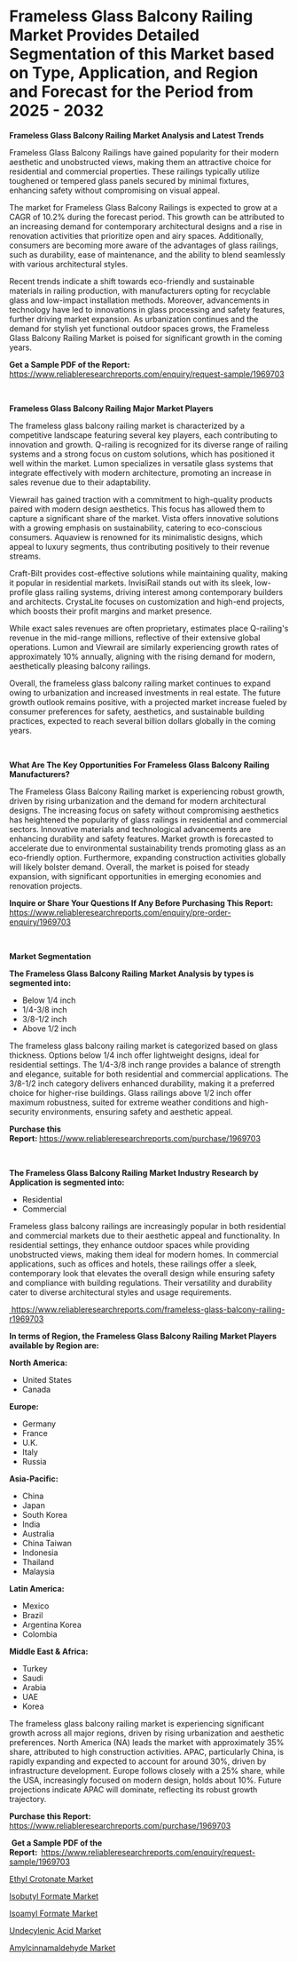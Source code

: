<p><h1>Frameless Glass Balcony Railing Market Provides Detailed Segmentation of this Market based on Type, Application, and Region and Forecast for the Period from 2025 - 2032</h1></p><p><strong>Frameless Glass Balcony Railing Market Analysis and Latest Trends</strong></p>
<p><p>Frameless Glass Balcony Railings have gained popularity for their modern aesthetic and unobstructed views, making them an attractive choice for residential and commercial properties. These railings typically utilize toughened or tempered glass panels secured by minimal fixtures, enhancing safety without compromising on visual appeal. </p><p>The market for Frameless Glass Balcony Railings is expected to grow at a CAGR of 10.2% during the forecast period. This growth can be attributed to an increasing demand for contemporary architectural designs and a rise in renovation activities that prioritize open and airy spaces. Additionally, consumers are becoming more aware of the advantages of glass railings, such as durability, ease of maintenance, and the ability to blend seamlessly with various architectural styles. </p><p>Recent trends indicate a shift towards eco-friendly and sustainable materials in railing production, with manufacturers opting for recyclable glass and low-impact installation methods. Moreover, advancements in technology have led to innovations in glass processing and safety features, further driving market expansion. As urbanization continues and the demand for stylish yet functional outdoor spaces grows, the Frameless Glass Balcony Railing Market is poised for significant growth in the coming years.</p></p>
<p><strong>Get a Sample PDF of the Report:&nbsp;</strong> <a href="https://www.reliableresearchreports.com/enquiry/request-sample/1969703?utm_campaign=34&utm_medium=2&utm_source=Github&utm_content=ia&utm_term=01042025&utm_id=frameless-glass-balcony-railing">https://www.reliableresearchreports.com/enquiry/request-sample/1969703</a></p>
<p>&nbsp;</p>
<p><strong>Frameless Glass Balcony Railing Major Market Players</strong></p>
<p><p>The frameless glass balcony railing market is characterized by a competitive landscape featuring several key players, each contributing to innovation and growth. Q-railing is recognized for its diverse range of railing systems and a strong focus on custom solutions, which has positioned it well within the market. Lumon specializes in versatile glass systems that integrate effectively with modern architecture, promoting an increase in sales revenue due to their adaptability.</p><p>Viewrail has gained traction with a commitment to high-quality products paired with modern design aesthetics. This focus has allowed them to capture a significant share of the market. Vista offers innovative solutions with a growing emphasis on sustainability, catering to eco-conscious consumers. Aquaview is renowned for its minimalistic designs, which appeal to luxury segments, thus contributing positively to their revenue streams.</p><p>Craft-Bilt provides cost-effective solutions while maintaining quality, making it popular in residential markets. InvisiRail stands out with its sleek, low-profile glass railing systems, driving interest among contemporary builders and architects. CrystaLite focuses on customization and high-end projects, which boosts their profit margins and market presence.</p><p>While exact sales revenues are often proprietary, estimates place Q-railing's revenue in the mid-range millions, reflective of their extensive global operations. Lumon and Viewrail are similarly experiencing growth rates of approximately 10% annually, aligning with the rising demand for modern, aesthetically pleasing balcony railings.</p><p>Overall, the frameless glass balcony railing market continues to expand owing to urbanization and increased investments in real estate. The future growth outlook remains positive, with a projected market increase fueled by consumer preferences for safety, aesthetics, and sustainable building practices, expected to reach several billion dollars globally in the coming years.</p></p>
<p>&nbsp;</p>
<p><strong>What Are The Key Opportunities For Frameless Glass Balcony Railing Manufacturers?</strong></p>
<p><p>The Frameless Glass Balcony Railing market is experiencing robust growth, driven by rising urbanization and the demand for modern architectural designs. The increasing focus on safety without compromising aesthetics has heightened the popularity of glass railings in residential and commercial sectors. Innovative materials and technological advancements are enhancing durability and safety features. Market growth is forecasted to accelerate due to environmental sustainability trends promoting glass as an eco-friendly option. Furthermore, expanding construction activities globally will likely bolster demand. Overall, the market is poised for steady expansion, with significant opportunities in emerging economies and renovation projects.</p></p>
<p><strong>Inquire or Share Your Questions If Any Before Purchasing This Report:</strong> <a href="https://www.reliableresearchreports.com/enquiry/pre-order-enquiry/1969703?utm_campaign=34&utm_medium=2&utm_source=Github&utm_content=ia&utm_term=01042025&utm_id=frameless-glass-balcony-railing">https://www.reliableresearchreports.com/enquiry/pre-order-enquiry/1969703</a></p>
<p>&nbsp;</p>
<p><strong>Market Segmentation</strong></p>
<p><strong>The Frameless Glass Balcony Railing Market Analysis by types is segmented into:</strong></p>
<p><ul><li>Below 1/4 inch</li><li>1/4-3/8 inch</li><li>3/8-1/2 inch</li><li>Above 1/2 inch</li></ul></p>
<p><p>The frameless glass balcony railing market is categorized based on glass thickness. Options below 1/4 inch offer lightweight designs, ideal for residential settings. The 1/4-3/8 inch range provides a balance of strength and elegance, suitable for both residential and commercial applications. The 3/8-1/2 inch category delivers enhanced durability, making it a preferred choice for higher-rise buildings. Glass railings above 1/2 inch offer maximum robustness, suited for extreme weather conditions and high-security environments, ensuring safety and aesthetic appeal.</p></p>
<p><strong>Purchase this Report:&nbsp;</strong><a href="https://www.reliableresearchreports.com/purchase/1969703?utm_campaign=34&utm_medium=2&utm_source=Github&utm_content=ia&utm_term=01042025&utm_id=frameless-glass-balcony-railing">https://www.reliableresearchreports.com/purchase/1969703</a></p>
<p>&nbsp;</p>
<p><strong>The Frameless Glass Balcony Railing Market Industry Research by Application is segmented into:</strong></p>
<p><ul><li>Residential</li><li>Commercial</li></ul></p>
<p><p>Frameless glass balcony railings are increasingly popular in both residential and commercial markets due to their aesthetic appeal and functionality. In residential settings, they enhance outdoor spaces while providing unobstructed views, making them ideal for modern homes. In commercial applications, such as offices and hotels, these railings offer a sleek, contemporary look that elevates the overall design while ensuring safety and compliance with building regulations. Their versatility and durability cater to diverse architectural styles and usage requirements.</p></p>
<p><a href="https://www.reliableresearchreports.com/frameless-glass-balcony-railing-r1969703?utm_campaign=34&utm_medium=2&utm_source=Github&utm_content=ia&utm_term=01042025&utm_id=frameless-glass-balcony-railing">&nbsp;https://www.reliableresearchreports.com/frameless-glass-balcony-railing-r1969703</a></p>
<p><strong>In terms of Region, the Frameless Glass Balcony Railing Market Players available by Region are:</strong></p>
<p>
    <p> <strong> North America: </strong>
        <ul>
            <li>United States</li>
            <li>Canada</li>
        </ul>
        </p> 
    <p> <strong> Europe: </strong>
        <ul>
            <li>Germany</li>
            <li>France</li>
            <li>U.K.</li>
            <li>Italy</li>
            <li>Russia</li>
        </ul>
        </p> 
    <p> <strong> Asia-Pacific: </strong>
        <ul>
            <li>China</li>
            <li>Japan</li>
            <li>South Korea</li>
            <li>India</li>
            <li>Australia</li>
            <li>China Taiwan</li>
            <li>Indonesia</li>
            <li>Thailand</li>
            <li>Malaysia</li>
        </ul>
        </p> 
    <p> <strong> Latin America: </strong>
        <ul>
            <li>Mexico</li>
            <li>Brazil</li>
            <li>Argentina Korea</li>
            <li>Colombia</li>
        </ul>
        </p> 
    <p> <strong> Middle East & Africa: </strong>
        <ul>
            <li>Turkey</li>
            <li>Saudi</li>
            <li>Arabia</li>
            <li>UAE</li>
            <li>Korea</li>
        </ul>
    </p>
    </p>
<p><p>The frameless glass balcony railing market is experiencing significant growth across all major regions, driven by rising urbanization and aesthetic preferences. North America (NA) leads the market with approximately 35% share, attributed to high construction activities. APAC, particularly China, is rapidly expanding and expected to account for around 30%, driven by infrastructure development. Europe follows closely with a 25% share, while the USA, increasingly focused on modern design, holds about 10%. Future projections indicate APAC will dominate, reflecting its robust growth trajectory.</p></p>
<p><strong>Purchase this Report: </strong><a href="https://www.reliableresearchreports.com/purchase/1969703?utm_campaign=34&utm_medium=2&utm_source=Github&utm_content=ia&utm_term=01042025&utm_id=frameless-glass-balcony-railing">https://www.reliableresearchreports.com/purchase/1969703</a></p>
<p>&nbsp;<strong>Get a Sample PDF of the Report:&nbsp;&nbsp;</strong><a href="https://www.reliableresearchreports.com/enquiry/request-sample/1969703?utm_campaign=34&utm_medium=2&utm_source=Github&utm_content=ia&utm_term=01042025&utm_id=frameless-glass-balcony-railing">https://www.reliableresearchreports.com/enquiry/request-sample/1969703</a></p>
<p><strong></strong></p>
<p><p><a href="https://github.com/welfmimon/Market-Research-Report-List-1/blob/main/ethyl-crotonate-market.md?utm_campaign=34&utm_medium=2&utm_source=Github&utm_content=ia&utm_term=01042025&utm_id=frameless-glass-balcony-railing">Ethyl Crotonate Market</a></p><p><a href="https://github.com/nkomdaumis16/Market-Research-Report-List-1/blob/main/isobutyl-formate-market.md?utm_campaign=34&utm_medium=2&utm_source=Github&utm_content=ia&utm_term=01042025&utm_id=frameless-glass-balcony-railing">Isobutyl Formate Market</a></p><p><a href="https://github.com/ioniafidian4/Market-Research-Report-List-1/blob/main/isoamyl-formate-market.md?utm_campaign=34&utm_medium=2&utm_source=Github&utm_content=ia&utm_term=01042025&utm_id=frameless-glass-balcony-railing">Isoamyl Formate Market</a></p><p><a href="https://github.com/khifzaba/Market-Research-Report-List-1/blob/main/undecylenic-acid-market.md?utm_campaign=34&utm_medium=2&utm_source=Github&utm_content=ia&utm_term=01042025&utm_id=frameless-glass-balcony-railing">Undecylenic Acid Market</a></p><p><a href="https://github.com/amramcocosxa/Market-Research-Report-List-1/blob/main/amylcinnamaldehyde-market.md?utm_campaign=34&utm_medium=2&utm_source=Github&utm_content=ia&utm_term=01042025&utm_id=frameless-glass-balcony-railing">Amylcinnamaldehyde Market</a></p></p>